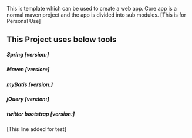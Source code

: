 This is template which can be used to create a web app. 
Core app is a normal maven project and the app is divided into sub modules.
[This is for Personal Use]

This Project uses below tools 
-----------------------------
##### Spring [version:]
##### Maven [version:]
##### myBatis [version:]
##### jQuery [version:]
##### twitter bootstrap [version:]



[This line added for test]
